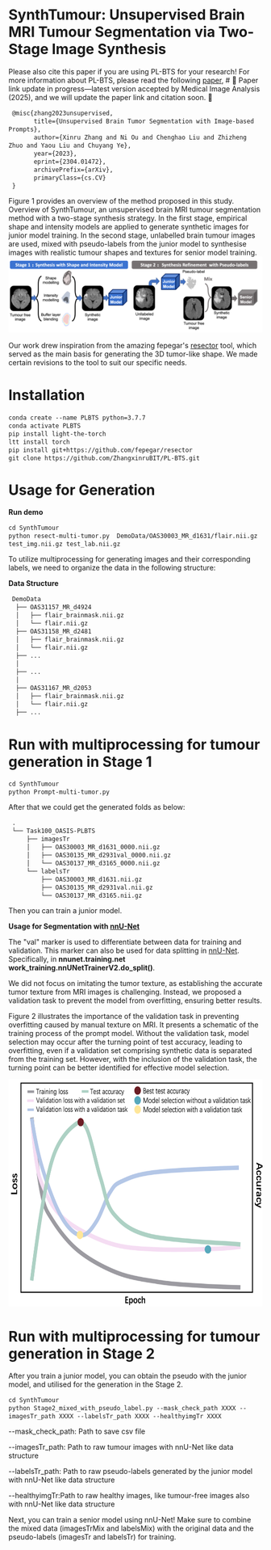 # SynthTumour: Unsupervised Brain MRI Tumour Segmentation via Two-Stage Image Synthesis

Please also cite this paper if you are using PL-BTS for your research! For more information about PL-BTS, please read the following [paper](https://arxiv.org/abs/2304.01472), # 🚧 Paper link update in progress—latest version accepted by Medical Image Analysis (2025), and we will update the paper link and citation soon. 🚧

     @misc{zhang2023unsupervised,
           title={Unsupervised Brain Tumor Segmentation with Image-based Prompts}, 
           author={Xinru Zhang and Ni Ou and Chenghao Liu and Zhizheng Zhuo and Yaou Liu and Chuyang Ye},
           year={2023},
           eprint={2304.01472},
           archivePrefix={arXiv},
           primaryClass={cs.CV}
     }


Figure 1 provides an overview of the method proposed in this study. Overview of SynthTumour, an unsupervised brain MRI tumour segmentation method with a two-stage synthesis strategy. In the first stage, empirical shape and intensity models are applied to generate synthetic images for junior model training. In the second stage, unlabelled brain tumour images are used, mixed with pseudo-labels from the junior model to synthesise images with realistic tumour shapes and textures for senior model training.
![image](Figs/Overview.png)


Our work drew inspiration from the amazing fepegar's [resector](https://github.com/fepegar/resector) tool, which served as the main basis for generating the 3D tumor-like shape. We made certain revisions to the tool to suit our specific needs.
# Installation
```
conda create --name PLBTS python=3.7.7
conda activate PLBTS
pip install light-the-torch
ltt install torch
pip install git+https://github.com/fepegar/resector
git clone https://github.com/ZhangxinruBIT/PL-BTS.git
```

# Usage for Generation
**Run demo**
```
cd SynthTumour
python resect-multi-tumor.py  DemoData/OAS30003_MR_d1631/flair.nii.gz test_img.nii.gz test_lab.nii.gz

```

To utilize multiprocessing for generating images and their corresponding labels, we need to organize the data in the following structure: 


**Data Structure**


     DemoData
      ├── OAS31157_MR_d4924
      │   ├── flair_brainmask.nii.gz
      │   └── flair.nii.gz
      ├── OAS31158_MR_d2481
      │   ├── flair_brainmask.nii.gz
      │   └── flair.nii.gz
      ├── ...
      │    
      ├── ...
      │   
      ├── OAS31167_MR_d2053
      │   ├── flair_brainmask.nii.gz
      │   └── flair.nii.gz
      ├── ...
    
# Run with multiprocessing for tumour generation in Stage 1
```
cd SynthTumour
python Prompt-multi-tumor.py

```

After that we could get the generated folds as below:

     .
     └── Task100_OASIS-PLBTS
         ├── imagesTr
         │   ├── OAS30003_MR_d1631_0000.nii.gz
         │   ├── OAS30135_MR_d2931val_0000.nii.gz
         │   └── OAS30137_MR_d3165_0000.nii.gz
         └── labelsTr
             ├── OAS30003_MR_d1631.nii.gz
             ├── OAS30135_MR_d2931val.nii.gz
             └── OAS30137_MR_d3165.nii.gz
Then you can train a junior model.

**Usage for Segmentation with [nnU-Net](https://github.com/MIC-DKFZ/nnUNet.git)**

The "val" marker is used to differentiate between data for training and validation. This marker can also be used for data splitting in [nnU-Net](https://github.com/MIC-DKFZ/nnUNet.git). Specifically, in **nnunet.training.net work_training.nnUNetTrainerV2.do_split()**.

We did not focus on imitating the tumor texture, as establishing the accurate tumor texture from MRI images is challenging. Instead, we proposed a validation task to prevent the model from overfitting, ensuring better results.

Figure 2 illustrates the importance of the validation task in preventing overfitting caused by manual texture on MRI. It presents a schematic of the training process of the prompt model. Without the validation task, model selection may occur after the turning point of test accuracy, leading to overfitting, even if a validation set comprising synthetic data is separated from the training set. However, with the inclusion of the validation task, the turning point can be better identified for effective model selection.
<div align=center><img width="650" height="450" src="Figs/loss.png"/></div>

# Run with multiprocessing for tumour generation in Stage 2
After you train a junior model, you can obtain the pseudo with the junior model, and utilised for the generation in the Stage 2.

```
cd SynthTumour
python Stage2_mixed_with_pseudo_label.py --mask_check_path XXXX --imagesTr_path XXXX --labelsTr_path XXXX --healthyimgTr XXXX 
```
--mask_check_path: Path to save csv file

--imagesTr_path: Path to raw tumour images with nnU-Net like data structure

--labelsTr_path: Path to raw pseudo-labels generated by the junior model with nnU-Net like data structure

--healthyimgTr:Path to raw healthy images, like tumour-free images also with nnU-Net like data structure

Next, you can train a senior model using nnU-Net! Make sure to combine the mixed data (imagesTrMix and labelsMix) with the original data and the pseudo-labels (imagesTr and labelsTr) for training.





